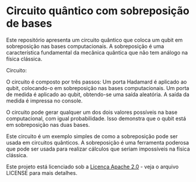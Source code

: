 # Circuito quântico com sobreposição de bases

Este repositório apresenta um circuito quântico que coloca um qubit em sobreposição nas bases computacionais. A sobreposição é uma característica fundamental da mecânica quântica que não tem análogo na física clássica.

Circuito:

O circuito é composto por três passos:
Um porta Hadamard é aplicado ao qubit, colocando-o em sobreposição nas bases computacionais.
Um porta de medida é aplicado ao qubit, obtendo-se uma saída aleatória.
A saída da medida é impressa no console.

O circuito pode gerar qualquer um dos dois valores possíveis na base computacional, com igual probabilidade. Isso demonstra que o qubit está em sobreposição nas duas bases.

Este circuito é um exemplo simples de como a sobreposição pode ser usada em circuitos quânticos. A sobreposição é uma ferramenta poderosa que pode ser usada para realizar cálculos que seriam impossíveis na física clássica.



Este projeto está licenciado sob a [Licença Apache 2.0](https://github.com/Carolcasts/Computacao-Quantica/blob/main/LICENSE) - veja o arquivo LICENSE para mais detalhes.
